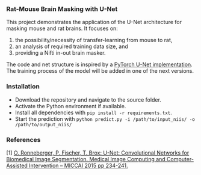 ### Rat-Mouse Brain Masking with U-Net

This project demonstrates the application of the U-Net architecture for masking mouse and rat brains. 
It focuses on:
1. the possibility/necessity of transfer-learning from mouse to rat,
2. an analysis of required training data size, and
3. providing a Nifti in-out brain masker.

The code and net structure is inspired by a [PyTorch U-Net implementation](https://github.com/milesial/Pytorch-UNet).
The training process of the model will be added in one of the next versions.

### Installation

- Download the repository and navigate to the source folder.
- Activate the Python environment if available.
- Install all dependencies with ```pip install -r requirements.txt```.
- Start the prediction with ```python predict.py -i /path/to/input_niis/ -o /path/to/output_niis/```

### References
[1] [O. Ronneberger, P. Fischer, T. Brox: U-Net: Convolutional Networks for Biomedical Image Segmentation. 
Medical Image Computing and Computer-Assisted Intervention – MICCAI 2015 pp 234-241.](https://link.springer.com/chapter/10.1007/978-3-319-24574-4_28)